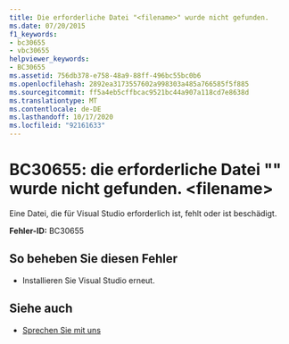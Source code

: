 ```yaml
---
title: Die erforderliche Datei "<filename>" wurde nicht gefunden.
ms.date: 07/20/2015
f1_keywords:
- bc30655
- vbc30655
helpviewer_keywords:
- BC30655
ms.assetid: 756db378-e758-48a9-88ff-496bc55bc0b6
ms.openlocfilehash: 2892ea3173557602a998303a485a766585f5f885
ms.sourcegitcommit: ff5a4eb5cffbcac9521bc44a907a118cd7e8638d
ms.translationtype: MT
ms.contentlocale: de-DE
ms.lasthandoff: 10/17/2020
ms.locfileid: "92161633"
---
```

# <a name="bc30655-unable-to-find-required-file-filename"></a>BC30655: die erforderliche Datei "" wurde nicht gefunden. \<filename>

Eine Datei, die für Visual Studio erforderlich ist, fehlt oder ist beschädigt.

 **Fehler-ID:** BC30655

## <a name="to-correct-this-error"></a>So beheben Sie diesen Fehler

- Installieren Sie Visual Studio erneut.

## <a name="see-also"></a>Siehe auch

- [Sprechen Sie mit uns](/visualstudio/ide/feedback-options)
